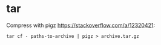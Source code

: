 # tar
Compress with pigz https://stackoverflow.com/a/12320421:

    tar cf - paths-to-archive | pigz > archive.tar.gz
